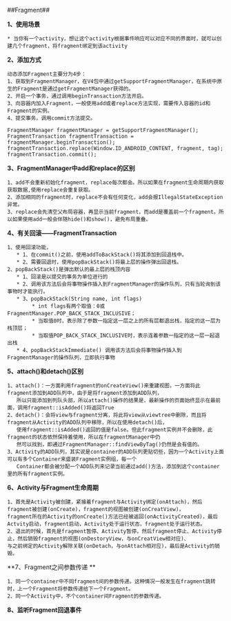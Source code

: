 ##Fragment##

**1、使用场景**
	
	* 当你有一个activity，想让这个activity根据事件响应可以对应不同的界面时，就可以创建几个fragment，将fragment绑定到该activity

**2、添加方式**

	动态添加Fragment主要分为4步：
	1、获取到FragmentManager，在V4包中通过getSupportFragmentManager，在系统中原生的Fragment是通过getFragmentManager获得的。
	2、开启一个事务，通过调用beginTransaction方法开启。
	3、向容器内加入Fragment，一般使用add或者replace方法实现，需要传入容器的id和Fragment的实例。
	4、提交事务，调用commit方法提交。 

	FragmentManager fragmentManager = getSupportFragmentManager();
    FragmentTransaction fragmentTransaction = fragmentManager.beginTransaction();
    fragmentTransaction.replace(Window.ID_ANDROID_CONTENT, fragment, tag);
    fragmentTransaction.commit();

**3、FragmentManager中add和replace的区别**

	1、add不会重新初始化fragment，replace每次都会。所以如果在fragment生命周期内获取获取数据,使用replace会重复获取。
	2、添加相同的fragment时，replace不会有任何变化，add会报IllegalStateException异常。
	3、replace会先清空父布局容器，再显示当前fragment，而add是覆盖前一个fragment。所以如果使用add一般会伴随hide()和show()，避免布局重叠。

**4、有关回滚——FragmentTransaction**

	1、使用回滚功能，
	   * 1、在commit()之前，使用addToBackStack()将其添加到回退栈中。
	   * 2、需要回退时，使用popBackStack()将最上层的操作弹出回退栈。
	2、popBackStack()是弹出默认的最上层的栈顶内容
       * 1、回滚是以提交的事务为单位进行的
       * 2、调用该方法后会将事物操作插入到FragmentManager的操作队列，只有当轮询到该事物时才能执行。
       * 3、popBackStack(String name, int flags)
		    * int flags有两个取值：0或FragmentManager.POP_BACK_STACK_INCLUSIVE；
		    * 当取值0时，表示除了参数一指定这一层之上的所有层都退出栈，指定的这一层为栈顶层； 
		    * 当取值POP_BACK_STACK_INCLUSIVE时，表示连着参数一指定的这一层一起退出栈
	   * 4、popBackStackImmediate() 调用该方法后会将事物操作插入到FragmentManager的操作队列，立即执行事物

**5、attach()和detach()区别**

	1、attach()：一方面利用fragment的onCreateView()来重建视图，一方面将此fragment添加到ADD队列中，由于是将fragment添加到ADD队列，
       所以只能添加到列队头部，所以attach()操作的结果是，最新操作的页面始终显示在最前面，调用fragment::isAdded()将返回True
	2、detach()：会将view与fragment分离，将此将view从viewtree中删除，而且将fragment从Activity的ADD队列中移除，所以在使用detach()后，
       使用fragment::isAdded()返回的值是false。但此fragment实例并不会删除，此fragment的状态依然保持着使用，所以在fragmentManager中仍
       然可以找到，即通过FragmentManager::findViewByTag()仍然是会有值的。 
	3、Activity的ADD队列，其实说是container的ADD队列更贴切些，因为一个Activity上面可以有多个Container来盛装Fragment实例组，每一个
       Container都会被分配一个ADD队列来记录当前通过add()方法，添加到这个container里的所有fragment实例。

**6、Activity与Fragment生命周期**
	
	1、首先是Activity被创建，紧接着fragment与Activity绑定(onAttach)，然后fragment被创建(onCreate)，fragment的视图被创建(onCreatView)，
    fragment所在的Activity的onCreate()方法已经被返回(onActivityCreated)，最后Actvity启动，fragment启动，Activity处于运行状态，fragment处于运行状态。
    2、退出的时候，首先是fragment暂停、Activity暂停，然后fragment停止、Activity停止，然后销毁fragment的视图(onDestoryView，与onCreatView相对应)、
    与之前绑定的Activity解除关联(onDetach，与onAttach相对应)，最后是Activity的销毁。

**7、Fragment之间参数传递 **

    1、同一个container中不同fragment间的参数传递。这种情况一般发生在fragment跳转时，上一个Fragment将参数传递给下一个Fragment。
    2、同一个Activity中，不个container间Fragment的参数传递。

**8、监听Fragment回退事件**